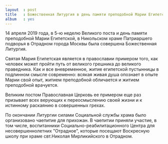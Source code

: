 ```yaml
---
layout  : post
title   : Божественная Литургия в день памяти преподобной Марии Египетской
album   : yes
---
```

14 апреля 2019 года, в 5-ю неделю Великого поста и день памяти преподобной Марии Египетской, в Никольском храме Патриаршего подворья в Отрадном города Москвы была совершена Божественная Литургия. 

Святая Мария Египетская является в православии примером того, как человек может пройти путь от великого грешника до великого праведника. Как и все вневременное, житие египетской пустынницы в подлинном смысле современно: всякая живая душа опознает в опыте Марии свой опыт, житием преподобной обличается и житием преподобной врачуется.

Великим постом Православная Церковь ее примером еще раз призывает всех верующих к переосмыслению своей жизни и к истинному раскаянию в совершенных грехах.

По окончании Литургии силами Социальной службы храма было организовано чаепитие для прихожан. В чаепитии приняли участие, в том числе, воспитанники Социально-реабилитационного Центра для несовершеннолетних "Отрадное", которые посещают Воскресную школу при храме свт.Николая Мирликийского в Отрадном.

